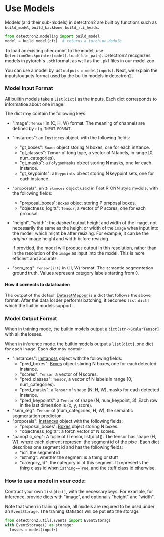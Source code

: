 # Use Models

Models (and their sub-models) in detectron2 are built by
functions such as `build_model`, `build_backbone`, `build_roi_heads`:
```python
from detectron2.modeling import build_model
model = build_model(cfg)  # returns a torch.nn.Module
```

To load an existing checkpoint to the model, use
`DetectionCheckpointer(model).load(file_path)`.
Detectron2 recognizes models in pytorch's `.pth` format, as well as the `.pkl` files
in our model zoo.

You can use a model by just `outputs = model(inputs)`.
Next, we explain the inputs/outputs format used by the builtin models in detectron2.


### Model Input Format

All builtin models take a `list[dict]` as the inputs. Each dict
corresponds to information about one image.

The dict may contain the following keys:

* "image": `Tensor` in (C, H, W) format. The meaning of channels are defined by `cfg.INPUT.FORMAT`.
* "instances": an `Instances` object, with the following fields:
	+ "gt_boxes": `Boxes` object storing N boxes, one for each instance.
	+ "gt_classes": `Tensor` of long type, a vector of N labels, in range [0, num_categories).
	+ "gt_masks": a `PolygonMasks` object storing N masks, one for each instance.
	+ "gt_keypoints": a `Keypoints` object storing N keypoint sets, one for each instance.
* "proposals": an `Instances` object used in Fast R-CNN style models, with the following fields:
	+ "proposal_boxes": `Boxes` object storing P proposal boxes.
	+ "objectness_logits": `Tensor`, a vector of P scores, one for each proposal.
* "height", "width": the *desired* output height and width of the image, not necessarily the same
	as the height or width of the `image` when input into the model, which might be after resizing.
	For example, it can be the *original* image height and width before resizing.

	If provided, the model will produce output in this resolution,
	rather than in the resolution of the `image` as input into the model. This is more efficient and accurate.
* "sem_seg": `Tensor[int]` in (H, W) format. The semantic segmentation ground truth.
  Values represent category labels starting from 0.


#### How it connects to data loader:

The output of the default [DatasetMapper]( ../modules/data.html#detectron2.data.DatasetMapper) is a dict
that follows the above format.
After the data loader performs batching, it becomes `list[dict]` which the builtin models support.


### Model Output Format

When in training mode, the builtin models output a `dict[str->ScalarTensor]` with all the losses.

When in inference mode, the builtin models output a `list[dict]`, one dict for each image. Each dict may contain:

* "instances": [Instances](../modules/structures.html#detectron2.structures.Instances)
  object with the following fields:
	* "pred_boxes": [Boxes](../modules/structures.html#detectron2.structures.Boxes) object storing N boxes, one for each detected instance.
	* "scores": `Tensor`, a vector of N scores.
	* "pred_classes": `Tensor`, a vector of N labels in range [0, num_categories).
	+ "pred_masks": a `Tensor` of shape (N, H, W), masks for each detected instance.
	+ "pred_keypoints": a `Tensor` of shape (N, num_keypoint, 3).
		Each row in the last dimension is (x, y, score).
* "sem_seg": `Tensor` of (num_categories, H, W), the semantic segmentation prediction.
* "proposals": [Instances](../modules/structures.html#detectron2.structures.Instances)
	object with the following fields:
	* "proposal_boxes": [Boxes](../modules/structures.html#detectron2.structures.Boxes)
		object storing N boxes.
	* "objectness_logits": a torch vector of N scores.
* "panoptic_seg": A tuple of (Tensor, list[dict]). The tensor has shape (H, W), where each element
	represent the segment id of the pixel. Each dict describes one segment id and has the following fields:
	* "id": the segment id
	* "isthing": whether the segment is a thing or stuff
	* "category_id": the category id of this segment. It represents the thing
       class id when `isthing==True`, and the stuff class id otherwise.


### How to use a model in your code:

Contruct your own `list[dict]`, with the necessary keys.
For example, for inference, provide dicts with "image", and optionally "height" and "width".

Note that when in training mode, all models are required to be used under an `EventStorage`.
The training statistics will be put into the storage:
```python
from detectron2.utils.events import EventStorage
with EventStorage() as storage:
  losses = model(inputs)
```
